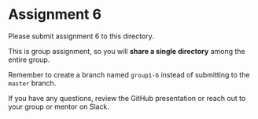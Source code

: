 # Assignment 6

Please submit assignment 6 to this directory.

This is group assignment, so you will **share a single directory**
among the entire group.

Remember to create a branch named `group1-6` instead of submitting
to the `master` branch.

If you have any questions, review the GitHub presentation or reach
out to your group or mentor on Slack.
